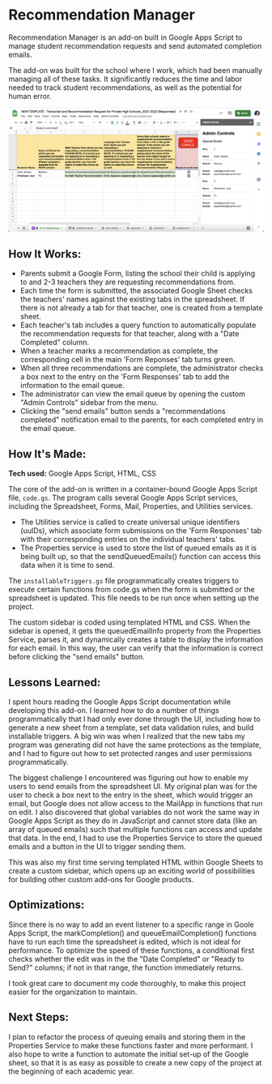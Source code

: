 # Recommendation Manager
Recommendation Manager is an add-on built in Google Apps Script to manage student recommendation requests and send automated completion emails. 

The add-on was built for the school where I work, which had been manually managing all of these tasks. It significantly reduces the time and labor needed to track student recommendations, as well as the potential for human error.

![Screenshot of Recommendation Manager](https://github.com/celiackelly/recommendation-manager/blob/1958cc6ed8a11d076026f383f6b71235c849b1ab/recommendation-manager-cover.png)

## How It Works:

- Parents submit a Google Form, listing the school their child is applying to and 2-3 teachers they are requesting recommendations from. 
- Each time the form is submitted, the associated Google Sheet checks the teachers' names against the existing tabs in the spreadsheet. If there is not already a tab for that teacher, one is created from a template sheet. 
- Each teacher's tab includes a query function to automatically populate the recommendation requests for that teacher, along with a "Date Completed" column. 
- When a teacher marks a recommendation as complete, the corresponding cell in the main 'Form Reponses' tab turns green. 
- When all three recommendations are complete, the administrator checks a box next to the entry on the 'Form Responses' tab to add the information to the email queue. 
- The administrator can view the email queue by opening the custom "Admin Controls" sidebar from the menu. 
- Clicking the "send emails" button sends a "recommendations completed" notification email to the parents, for each completed entry in the email queue.  

## How It's Made:

**Tech used:** Google Apps Script, HTML, CSS

The core of the add-on is written in a container-bound Google Apps Script file, `code.gs`. The program calls several Google Apps Script services, including the Spreadsheet, Forms, Mail, Properties, and Utilities services.
- The Utilities service is called to create universal unique identifiers (uuIDs), which associate form submissions on the 'Form Responses' tab with their corresponding entries on the individual teachers' tabs. 
- The Properties service is used to store the list of queued emails as it is being built up, so that the sendQueuedEmails() function can access this data when it is time to send. 

The `installableTriggers.gs` file programmatically creates triggers to execute certain functions from code.gs when the form is submitted or the spreadsheet is updated. This file needs to be run once when setting up the project.  

The custom sidebar is coded using templated HTML and CSS. When the sidebar is opened, it gets the queuedEmailInfo property from the Properties Service, parses it, and dynamically creates a table to display the information for each email. In this way, the user can verify that the information is correct before clicking the "send emails" button. 

## Lessons Learned:

I spent hours reading the Google Apps Script documentation while developing this add-on. I learned how to do a number of things programmatically that I had only ever done through the UI, including how to generate a new sheet from a template, set data validation rules, and build installable triggers. A big win was when I realized that the new tabs my program was generating did not have the same protections as the template, and I had to figure out how to set protected ranges and user permissions programmatically. 

The biggest challenge I encountered was figuring out how to enable my users to send emails from the spreadsheet UI. My original plan was for the user to check a box next to the entry in the sheet, which would trigger an email, but Google does not allow access to the MailApp in functions that run on edit. I also discovered that global variables do not work the same way in Google Apps Script as they do in JavaScript and cannot store data (like an array of queued emails) such that multiple functions can access and update that data. In the end, I had to use the Properties Service to store the queued emails and a button in the UI to trigger sending them. 

This was also my first time serving templated HTML within Google Sheets to create a custom sidebar, which opens up an exciting world of possibilities for building other custom add-ons for Google products. 

## Optimizations: 

Since there is no way to add an event listener to a specific range in Goole Apps Script, the markCompletion() and queueEmailCompletion() functions have to run each time the spreadsheet is edited, which is not ideal for performance. To optimize the speed of these functions, a conditional first checks whether the edit was in the the "Date Completed" or "Ready to Send?" columns; if not in that range, the function immediately returns. 

I took great care to document my code thoroughly, to make this project easier for the organization to maintain. 

## Next Steps:

I plan to refactor the process of queuing emails and storing them in the Properties Service to make these functions faster and more performant. I also hope to write a function to automate the initial set-up of the Google sheet, so that it is as easy as possible to create a new copy of the project at the beginning of each academic year. 
